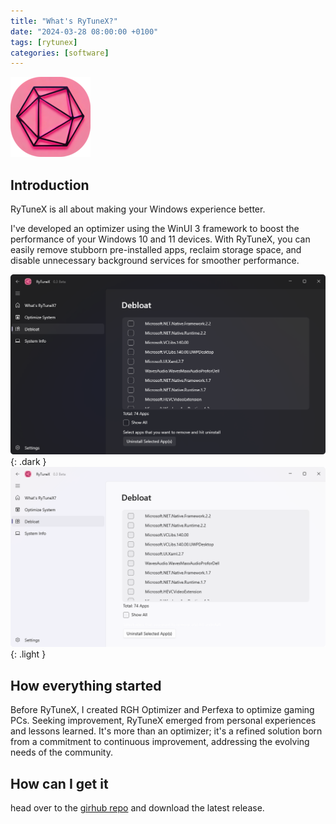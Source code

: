 ```yaml
---
title: "What's RyTuneX?"
date: "2024-03-28 08:00:00 +0100"
tags: [rytunex]
categories: [software]
---
```


![RyTuneX Logo](assets/img/rytunex/rytunex-logo.png)

## Introduction

RyTuneX is all about making your Windows experience better.

I've developed an optimizer using the WinUI 3 framework to boost the performance of your Windows 10 and 11 devices. With RyTuneX, you can easily remove stubborn pre-installed apps, reclaim storage space, and disable unnecessary background services for smoother performance.

![RyTuneX Dark](assets/img/rytunex/rytunex-dark.png){: .dark }
![RyTuneX Light](assets/img/rytunex/rytunex-light.png){: .light }

## How everything started

Before RyTuneX, I created RGH Optimizer and Perfexa to optimize gaming PCs. Seeking improvement, RyTuneX emerged from personal experiences and lessons learned. It's more than an optimizer; it's a refined solution born from a commitment to continuous improvement, addressing the evolving needs of the community.

## How can I get it

head over to the [girhub repo](https://github.com/rayenghanmi/rytunex/releases/latest) and download the latest release.